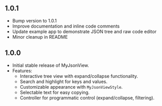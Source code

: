 ## 1.0.1

- Bump version to 1.0.1
- Improve documentation and inline code comments
- Update example app to demonstrate JSON tree and raw code editor
- Minor cleanup in README

## 1.0.0

- Initial stable release of MyJsonView.
- Features:
  - Interactive tree view with expand/collapse functionality.
  - Search and highlight for keys and values.
  - Customizable appearance with `MyJsonViewStyle`.
  - Selectable text for easy copying.
  - Controller for programmatic control (expand/collapse, filtering).
